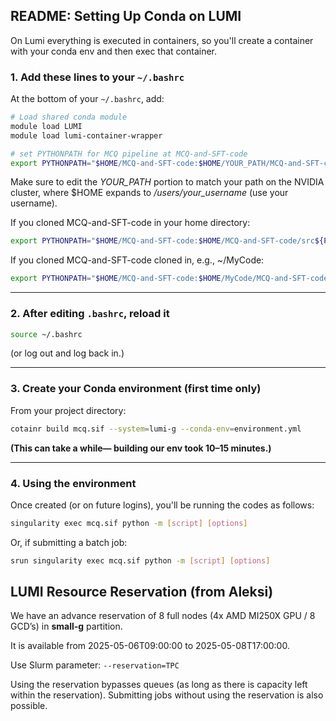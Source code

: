 ## README: Setting Up Conda on LUMI

On Lumi everything is executed in containers, so you'll create a container with your conda env and then
exec that container.

### 1. Add these lines to your `~/.bashrc`

At the bottom of your `~/.bashrc`, add:

```bash
# Load shared conda module
module load LUMI
module load lumi-container-wrapper

# set PYTHONPATH for MCQ pipeline at MCQ-and-SFT-code
export PYTHONPATH="$HOME/MCQ-and-SFT-code:$HOME/YOUR_PATH/MCQ-and-SFT-code/src${PYTHONPATH:+:$PYTHONPATH}"
```

Make sure to edit the *YOUR_PATH* portion to match your
path on the NVIDIA cluster, where $HOME expands to */users/your_username* (use your username).

If you cloned MCQ-and-SFT-code in your home directory:
```bash
export PYTHONPATH="$HOME/MCQ-and-SFT-code:$HOME/MCQ-and-SFT-code/src${PYTHONPATH:+:$PYTHONPATH}"
```

If you cloned MCQ-and-SFT-code cloned in, e.g., ~/MyCode:
```bash
export PYTHONPATH="$HOME/MCQ-and-SFT-code:$HOME/MyCode/MCQ-and-SFT-code/src${PYTHONPATH:+:$PYTHONPATH}"
```

---

### 2. After editing `.bashrc`, reload it

```bash
source ~/.bashrc
```

(or log out and log back in.)

---

### 3. Create your Conda environment (first time only)

From your project directory:

```bash
cotainr build mcq.sif --system=lumi-g --conda-env=environment.yml
```

**(This can take a while— building our env took 10–15 minutes.)**

---

### 4. Using the environment

Once created (or on future logins), you'll be running the codes as follows:

```bash
singularity exec mcq.sif python -m [script] [options]
```
Or, if submitting a batch job:
```bash
srun singularity exec mcq.sif python -m [script] [options]
```

## LUMI Resource Reservation (from Aleksi)

We have an advance reservation of 8 full nodes (4x AMD MI250X GPU / 8 GCD’s) in
**small-g** partition.

It is available from 2025-05-06T09:00:00 to 2025-05-08T17:00:00.

Use Slurm parameter: `--reservation=TPC`

Using the reservation bypasses queues (as long as there is capacity left within the
reservation). Submitting jobs without using the reservation is also possible.
